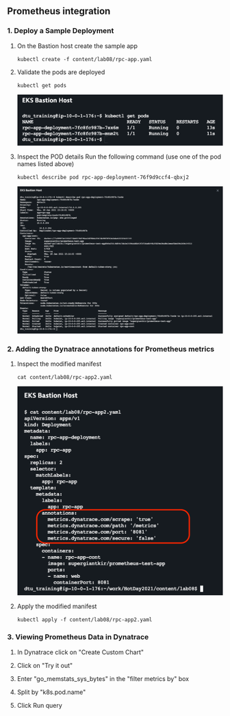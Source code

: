 ## Prometheus integration

### 1. Deploy a Sample Deployment

1. On the Bastion host create the sample app
   ```
   kubectl create -f content/lab08/rpc-app.yaml
   ```

2. Validate the pods are deployed
   ```
   kubectl get pods
   ```
   ![PODS](../../assets/images/rpcapppods.png)

3. Inspect the POD details
   Run the following command (use one of the pod names listed above)

   ```
   kubectl describe pod rpc-app-deployment-76f9d9ccf4-qbxj2
   ```   
   ![PODS](../../assets/images/rpcappdsc.png)

### 2. Adding the Dynatrace annotations for Prometheus metrics

1. Inspect the modified manifest
   ```
   cat content/lab08/rpc-app2.yaml
   ```
   ![PODS](../../assets/images/rpcappmod.png)


2. Apply the modified manifest
   ```
   kubectl apply -f content/lab08/rpc-app2.yaml
   ```

### 3. Viewing Prometheus Data in Dynatrace   

1. In Dynatrace click on "Create Custom Chart"

2. Click on "Try it out"

3. Enter "go_memstats_sys_bytes" in the "filter metrics by" box

4. Split by "k8s.pod.name"

5. Click Run query
